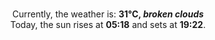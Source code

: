 <p  align="center"><br/>Currently, the weather is: <b> 31°C, <i>broken clouds</i></b></br>Today, the sun rises at <b>05:18</b> and sets at <b>19:22</b>.</p>
